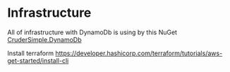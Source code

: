 
# Infrastructure

All of infrastructure with DynamoDb is using by this NuGet [CruderSimple.DynamoDb](https://github.com/thiagomaia971/CruderSimple/blob/main/src/CruderSimple.DynamoDb/README.md)

Install terraform https://developer.hashicorp.com/terraform/tutorials/aws-get-started/install-cli